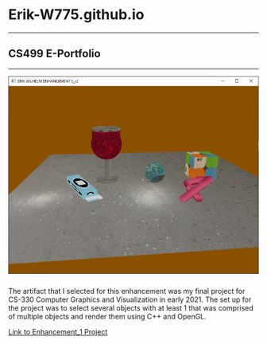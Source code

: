 # **Erik-W775.github.io**

---

## CS499 E-Portfolio

---
![Image from Enhancement_1](/Enhancement_1/Erik_Wilhelm_Enhancement_1_2023-03-28_16.29.41.jpeg)
### 
   The artifact that I selected for this enhancement was my final project for CS-330 Computer Graphics and Visualization in early 2021. The set up for the project was to select several objects with at least 1 that was comprised of multiple objects and render them using C++ and OpenGL.
   
[Link to Enhancement_1 Project](/Enhancement_1)

